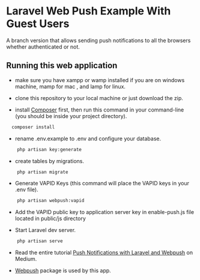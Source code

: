 # Laravel Web Push Example With Guest Users
A branch version that allows sending push notifications to all the browsers whether authenticated or not.

## Running this web application
- make sure you have xampp or wamp installed if you are on windows machine, mamp for mac , and lamp for linux.

- clone this repository to your local machine or just download the zip.

- install [Composer](https://getcomposer.org/download) first, then run this command in your command-line (you should be inside your project directory).
```bash
  composer install
```

- rename .env.example to .env and configure your database.

```bash
    php artisan key:generate
```

- create tables by migrations.

```bash
    php artisan migrate
```

- Generate VAPID Keys (this command will place the VAPID keys in your .env file).
```bash
    php artisan webpush:vapid
```

- Add the VAPID public key to application server key in enable-push.js file located in public/js directory

- Start Laravel dev server.
```bash
    php artisan serve
```
- Read the entire tutorial [Push Notifications with Laravel and Webpush](https://medium.com/@sagarmaheshwary31/push-notifications-with-laravel-and-webpush-446884265aaa) on Medium.

- [Webpush](https://github.com/laravel-notification-channels/webpush) package is used by this app.
